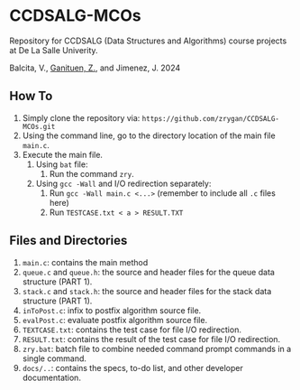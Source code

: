 # CCDSALG-MCOs
Repository for CCDSALG (Data Structures and Algorithms) course projects at De La Salle Univerity. 

Balcita, V., [Ganituen, Z.](github.com/zrygan), and Jimenez, J.
2024

## How To

1. Simply clone the repository via: `https://github.com/zrygan/CCDSALG-MCOs.git`
2. Using the command line, go to the directory location of the main file `main.c`.
3. Execute the main file.
   1. Using `bat` file:
      1. Run the command `zry`.
   2. Using `gcc -Wall` and I/O redirection separately:
      1. Run `gcc -Wall main.c <...>` (remember to include all `.c` files here)
      2. Run `TESTCASE.txt < a > RESULT.TXT`

## Files and Directories

1. `main.c`: contains the main method
2. `queue.c` and `queue.h`: the source and header files for the queue data structure (PART 1).
3. `stack.c` and `stack.h`: the source and header files for the stack data structure (PART 1).
4. `inToPost.c`: infix to postfix algorithm source file.
5. `evalPost.c`: evaluate postfix algorithm source file.
6. `TEXTCASE.txt`: contains the test case for file I/O redirection.
7. `RESULT.txt`: contains the result of the test case for file I/O redirection.
8. `zry.bat`: batch file to combine needed command prompt commands in a single command.
9. `docs/..`: contains the specs, to-do list, and other developer documentation.